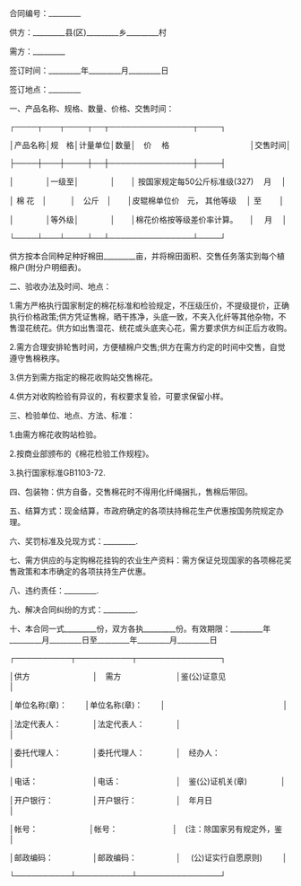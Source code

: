 
 


合同编号：_________


供方：_________县(区)_________乡_________村


需方：_________


签订时间：_________年_________月_________日


签订地点：_________


一、产品名称、规格、数量、价格、交售时间：


┌────┬───┬────┬──┬───────────────┬────┐


│产品名称│规　格│计量单位│数量│　价　 格　　　　　　　　　　 │交售时间│


├────┼───┼────┼──┼───────────────┼────┤


│　　　　│一级至│　　　　│　　│ 按国家规定每50公斤标准级(327) 　月　   │


│ 棉 花　│　　　│　公斤　│　　│皮辊棉单位价　元， 其他等级 　│ 至　　 │


│　　　　│等外级│　　　　│　　│棉花价格按等级差价率计算。　　│　 月　 │


└────┴───┴────┴──┴───────────────┴────┘


供方按本合同种足种好棉田_________亩，并将棉田面积、交售任务落实到每个植棉户(附分户明细表)。


二、验收办法及时间、地点：


1.需方严格执行国家制定的棉花标准和检验规定，不压级压价，不提级提价，正确执行价格政策;供方凭证售棉，晒干拣净，头底一致，不夹入化纤等其他杂物，不售湿花统花。供方如出售湿花、统花或头底夹心花，需方要求供方纠正后方收购。


2.需方合理安排轮售时间，方便植棉户交售;供方在需方约定的时间中交售，自觉遵守售棉秩序。


3.供方到需方指定的棉花收购站交售棉花。


4.供方对收购检验有异议的，有权要求复验，可要求保留小样。


三、检验单位、地点、方法、标准：


1.由需方棉花收购站检验。


2.按商业部颁布的《棉花检验工作规程》。


3.执行国家标准GB1103-72.


四、包装物：供方自备，交售棉花时不得用化纤绳捆扎，售棉后带回。


五、结算方式：现金结算，市政府确定的各项扶持棉花生产优惠按国务院规定办理。


六、奖罚标准及兑现方式：_________.


七、需方供应的与定购棉花挂钩的农业生产资料：需方保证兑现国家的各项棉花奖售政策和本市确定的各项扶持生产优惠。


八、违约责任：_________.


九、解决合同纠纷的方式：_________.


十、本合同一式_________份，双方各执_________份。有效期限：_________年_________月_________日至_________年_________月_________日


┌──────────┬──────────┬───────────────┐


│供方　　　　　　　　│　需方　　　　　　　│鉴(公)证意见　　　　　　　　  │


│单位名称(章)：　　  │单位名称(章)：　　  │　　　　　　　　　　　　　　　│


│法定代表人：　　　　│法定代表人：　　　　│　　　　　　　　　　　　　　　│


│委托代理人：　　　　│委托代理人：　　　　│　经办人：　 　　　　　　　　 │


│电话：　　　　　　　│电话：　　　　　　　│　鉴(公)证机关(章)　　　　    │


│开户银行：　　　　　│开户银行：　　　　　│　年月日　　　　　　　　　　　│


│帐号：　　 　　　　 │帐号：　　　　　　　│　(注：除国家另有规定外，鉴　 │


│邮政编码：　　　　　│邮政编码：　　　　　│　 (公)证实行自愿原则) 　　   │


└──────────┴──────────┴───────────────┘
 


 

 
 
 
 
 
  


  
 

  


  


  
 
 
 
 

